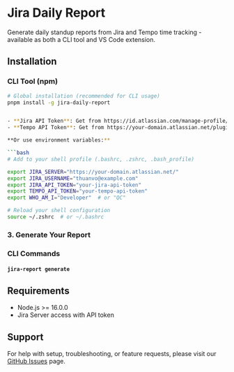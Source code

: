 # Jira Daily Report

Generate daily standup reports from Jira and Tempo time tracking - available as both a CLI tool and VS Code extension.


## Installation

### CLI Tool (npm)

```bash
# Global installation (recommended for CLI usage)
pnpm install -g jira-daily-report


- **Jira API Token**: Get from https://id.atlassian.com/manage-profile/security/api-tokens
- **Tempo API Token**: Get from https://your-domain.atlassian.net/plugins/servlet/ac/io.tempo.jira/tempo-app#!/configuration/api-integration

**Or use environment variables:**

```bash
# Add to your shell profile (.bashrc, .zshrc, .bash_profile)

export JIRA_SERVER="https://your-domain.atlassian.net/"
export JIRA_USERNAME="thuanvo@example.com"
export JIRA_API_TOKEN="your-jira-api-token"
export TEMPO_API_TOKEN="your-tempo-api-token"
export WHO_AM_I="Developer"  # or "QC"

# Reload your shell configuration
source ~/.zshrc  # or ~/.bashrc
```

### 3. Generate Your Report
### CLI Commands

#### `jira-report generate`


## Requirements

- Node.js >= 16.0.0
- Jira Server access with API token

## Support

For help with setup, troubleshooting, or feature requests, please visit our [GitHub Issues](https://github.com/voxuanthuan/daily-report/issues) page.

